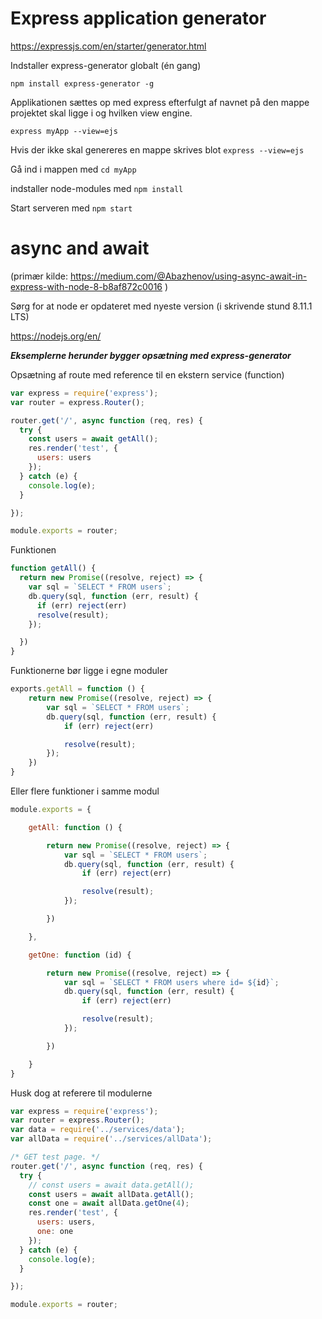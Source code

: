 # Express application generator

https://expressjs.com/en/starter/generator.html

Indstaller express-generator globalt (én gang)

`npm install express-generator -g`

Applikationen sættes op med express efterfulgt af navnet på den mappe projektet skal ligge i og hvilken view engine.

`express myApp --view=ejs`

Hvis der ikke skal genereres en mappe skrives blot `express --view=ejs`

Gå ind i mappen med `cd myApp`

indstaller node-modules med `npm install`

Start serveren med `npm start`

# async and await

(primær kilde: https://medium.com/@Abazhenov/using-async-await-in-express-with-node-8-b8af872c0016 )

Sørg for at node er opdateret med nyeste version (i skrivende stund 8.11.1 LTS)

https://nodejs.org/en/

**_Eksemplerne herunder bygger opsætning med express-generator_**

Opsætning af route med reference til en ekstern service (function)

```javascript
var express = require('express');
var router = express.Router();

router.get('/', async function (req, res) {
  try {
    const users = await getAll();
    res.render('test', {
      users: users
    });
  } catch (e) {
    console.log(e);
  }

});

module.exports = router;
```

Funktionen

```javascript
function getAll() {
  return new Promise((resolve, reject) => {
    var sql = `SELECT * FROM users`;
    db.query(sql, function (err, result) {
      if (err) reject(err)
      resolve(result);
    });

  })
}
```

Funktionerne bør ligge i egne moduler

```javascript
exports.getAll = function () {
    return new Promise((resolve, reject) => {
        var sql = `SELECT * FROM users`;
        db.query(sql, function (err, result) {
            if (err) reject(err)

            resolve(result);
        });
    })
}
```

Eller flere funktioner i samme modul

```javascript
module.exports = {

    getAll: function () {

        return new Promise((resolve, reject) => {
            var sql = `SELECT * FROM users`;
            db.query(sql, function (err, result) {
                if (err) reject(err)

                resolve(result);
            });

        })

    },

    getOne: function (id) {

        return new Promise((resolve, reject) => {
            var sql = `SELECT * FROM users where id= ${id}`;
            db.query(sql, function (err, result) {
                if (err) reject(err)

                resolve(result);
            });

        })

    }
}
```

Husk dog at referere til modulerne

```javascript
var express = require('express');
var router = express.Router();
var data = require('../services/data');
var allData = require('../services/allData');

/* GET test page. */
router.get('/', async function (req, res) {
  try {
    // const users = await data.getAll();
    const users = await allData.getAll();
    const one = await allData.getOne(4);
    res.render('test', {
      users: users,
      one: one
    });
  } catch (e) {
    console.log(e);
  }

});

module.exports = router;
```
